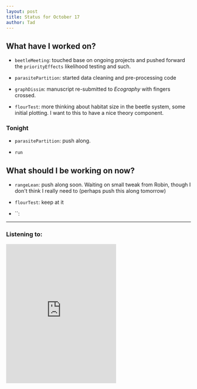 ```yaml
---
layout: post 
title: Status for October 17 
author: Tad
---
```

 
## What have I worked on?
 
* `beetleMeeting`: touched base on ongoing projects and pushed forward the `priorityEffects` likelihood testing and such. 

* `parasitePartition`: started data cleaning and pre-processing code

* `graphDissim`: manuscript re-submitted to _Ecography_ with fingers crossed.

* `flourTest`: more thinking about habitat size in the beetle system, some initial plotting. I want to this to have a nice theory component. 



### Tonight 
 
* `parasitePartition`: push along. 
 
* `run`


 
 
## What should I be working on now? 

* `rangeLean`: push along soon. Waiting on small tweak from Robin, though I don't think I really need to (perhaps push this along tomorrow)
 
* `flourTest`: keep at it 
 
* ``: 
  
 
--- 
 
### Listening to: 
 
<iframe src="https://embed.spotify.com/?uri=spotify%3Atrack%3A2ISqJyJt5EPlCqToffjPyk" width="300" height="380" frameborder="0" allowtransparency="true"></iframe>
 
 <i class='fa fa-code' style='color:pink'></i> 
